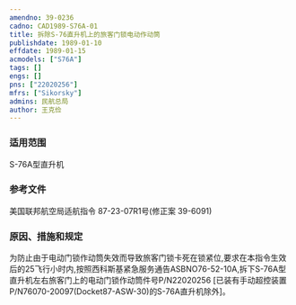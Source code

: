 ```yaml
---
amendno: 39-0236  
cadno: CAD1989-S76A-01  
title: 拆除S-76直升机上的旅客门锁电动作动筒  
publishdate: 1989-01-10  
effdate: 1989-01-15  
acmodels: ["S76A"]  
tags: []  
engs: []  
pns: ["22020256"]  
mfrs: ["Sikorsky"]  
admins: 民航总局  
author: 王克俭  
---
```

  
### 适用范围  
S-76A型直升机  
  
<!--more-->  
### 参考文件  
  美国联邦航空局适航指令 87-23-07R1号(修正案 39-6091)  
  
### 原因、措施和规定  

  为防止由于电动门锁作动筒失效而导致旅客门锁卡死在锁紧位,要求在本指令生效后的25飞行小时内,按照西科斯基紧急服务通告ASBNO76-52-10A,拆下S-76A型直升机左右旅客门上的电动门锁作动筒件号P/N22020256 [已装有手动超控装置P/N76070-20097(Docket87-ASW-30)的S-76A直升机除外]。  
